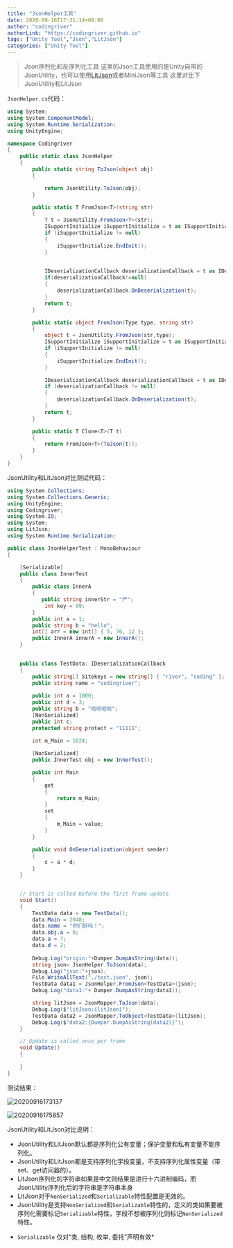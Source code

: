 ```yaml
---
title: "JsonHelper工具"
date: 2020-09-16T17:31:14+08:00
author: "codingriver"
authorLink: "https://codingriver.github.io"
tags: ["Unity Tool","Json","LitJson"]
categories: ["Unity Tool"]
---
```


<!--more-->

>Json序列化和反序列化工具
>这里的Json工具使用的是Unity自带的JsonUtility，也可以使用[LitJson](https://github.com/codingriver/tools/tree/master/thirdPlugins/LitJson.zip)或者MiniJson等工具
>这里对比下JsonUtility和LitJson

`JsonHelper.cs`代码：
```csharp
using System;
using System.ComponentModel;
using System.Runtime.Serialization;
using UnityEngine;

namespace Codingriver
{
	public static class JsonHelper
	{
		public static string ToJson(object obj)
		{

			return JsonUtility.ToJson(obj);
		}

		public static T FromJson<T>(string str)
		{
			T t = JsonUtility.FromJson<T>(str);
			ISupportInitialize iSupportInitialize = t as ISupportInitialize;
			if (iSupportInitialize != null)
			{
                iSupportInitialize.EndInit();
            }
			

            IDeserializationCallback deserializationCallback = t as IDeserializationCallback;
            if(deserializationCallback!=null)
            {
                deserializationCallback.OnDeserialization(t);
            }
            return t;
		}

		public static object FromJson(Type type, string str)
		{
			object t = JsonUtility.FromJson(str,type);
			ISupportInitialize iSupportInitialize = t as ISupportInitialize;
            if (iSupportInitialize != null)
            {
                iSupportInitialize.EndInit();
            }

            IDeserializationCallback deserializationCallback = t as IDeserializationCallback;
            if (deserializationCallback != null)
            {
                deserializationCallback.OnDeserialization(t);
            }
            return t;
		}

		public static T Clone<T>(T t)
		{
			return FromJson<T>(ToJson(t));
		}
	}
}
```

JsonUtility和LitJson对比测试代码：
```csharp
using System.Collections;
using System.Collections.Generic;
using UnityEngine;
using Codingriver;
using System.IO;
using System;
using LitJson;
using System.Runtime.Serialization;

public class JsonHelperTest : MonoBehaviour
{

    [Serializable]
    public class InnerTest
    {
        public class InnerA
        {
           public string innerStr = "严";
            int key = 99;
        }
        public int a = 1;
        public string b = "hello";
        int[] arr = new int[] { 5, 76, 12 };
        public InnerA innerA = new InnerA();
    }

    
    public class TestData: IDeserializationCallback
    {
        public string[] Sitekeys = new string[] { "river", "coding" };
        public string name = "codingriver";
        
        public int a = 1000;
        public int d = 3;
        public string b = "哈哈哈哈";
        [NonSerialized]
        public int c;
        protected string protect = "11111";
        
        int m_Main = 1024;

        [NonSerialized]
        public InnerTest obj = new InnerTest();

        public int Main
        {
            get
            {
                return m_Main;
            }
            set
            {
                m_Main = value;
            }
        }

        public void OnDeserialization(object sender)
        {
            c = a * d;
        }
    }


    // Start is called before the first frame update
    void Start()
    {
        TestData data = new TestData();
        data.Main = 2048;
        data.name = "你们好吗！";
        data.obj.a = 9;
        data.a = 7;
        data.d = 2;
        
        Debug.Log("origin:"+Dumper.DumpAsString(data));
        string json= JsonHelper.ToJson(data);
        Debug.Log("json:"+json);
        File.WriteAllText("./test.json", json);
        TestData data1 = JsonHelper.FromJson<TestData>(json);
        Debug.Log("data1:"+ Dumper.DumpAsString(data1));

        string litJson = JsonMapper.ToJson(data);
        Debug.Log($"litJson:{litJson}");
        TestData data2 = JsonMapper.ToObject<TestData>(litJson);
        Debug.Log($"data2:{Dumper.DumpAsString(data2)}");
    }

    // Update is called once per frame
    void Update()
    {
        
    }
}


```

测试结果：

![20200916173137](https://cdn.jsdelivr.net/gh/codingriver/cdn/texs/JsonHelper工具/20200916173137.png)

![20200916175857](https://cdn.jsdelivr.net/gh/codingriver/cdn/texs/JsonHelper工具/20200916175857.png)

JsonUtility和LitJson对比说明：

- JsonUtility和LitJson默认都是序列化公有变量；保护变量和私有变量不能序列化。
- JsonUtility和LitJson都是支持序列化字段变量，不支持序列化属性变量（带set、get访问器的）。
- LitJson序列化的字符串如果是中文则结果是进行十六进制编码，而JsonUtility序列化后的字符串是字符串本身
- LitJson对于`NonSerialized`和`Serializable`特性配置是无效的。
- JsonUtility是支持`NonSerialized`和`Serializable`特性的，定义的类如果要被序列化需要标记`Serializable`特性，字段不想被序列化则标记`NonSerialized`特性。



* `Serializable` 仅对“类, 结构, 枚举, 委托”声明有效*
